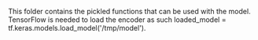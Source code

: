 
This folder contains the pickled functions that can be used with the model.  TensorFlow is needed to load the encoder as such
loaded_model = tf.keras.models.load_model('/tmp/model').
